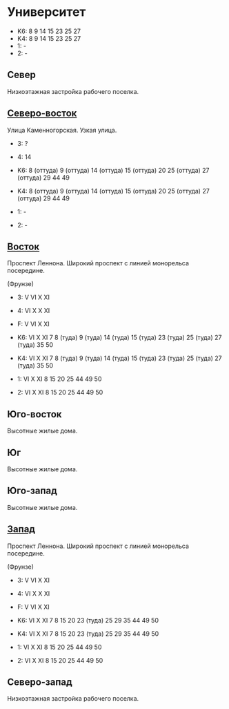 # Университет

* K6:   8   9   14  15  23  25  27
* K4:   8   9   14  15  23  25  27
* 1:    -
* 2:    -

## Север

Низкоэтажная застройка рабочего поселка.

## [Северо-восток](./10570097.md)

Улица Каменногорская.
Узкая улица.

* 3:    ?
* 4:    14

* K6:   8 (оттуда)  9 (оттуда)  14 (оттуда) 15 (оттуда) 20
        25 (оттуда) 27 (оттуда) 29  44  49
* K4:   8 (оттуда)  9 (оттуда)  14 (оттуда) 15 (оттуда) 20
        25 (оттуда) 27 (оттуда) 29  44  49
* 1:    -
* 2:    -

## [Восток](./10570100.md)

Проспект Леннона.
Широкий проспект с линией монорельса посередине.

(Фрунзе)

* 3:    V   VI  X   XI
* 4:    VI  X   X   XI
* F:    V   VI  X   XI

* K6:   VI  X   XI
        7   8 (туда)    9 (туда)    14 (туда)   15 (туда)
        23 (туда)   25 (туда)   27 (туда)   35  50
* K4:   VI  X   XI
        7   8 (туда)    9 (туда)    14 (туда)   15 (туда)
        23 (туда)   25 (туда)   27 (туда)   35  50
* 1:    VI  X   XI
        8   15  20  25  44  49  50
* 2:    VI  X   XI
        8   15  20  25  44  49  50

## Юго-восток

Высотные жилые дома.

## Юг

Высотные жилые дома.

## Юго-запад

Высотные жилые дома.

## [Запад](./10555100.md)

Проспект Леннона.
Широкий проспект с линией монорельса посередине.

(Фрунзе)

* 3:    V   VI  X   XI
* 4:    VI  X   X   XI
* F:    V   VI  X   XI

* K6:   VI  X   XI
        7   8   15  20  23 (туда)   25  29  35  44  49  50
* K4:   VI  X   XI
        7   8   15  20  23 (туда)   25  29  35  44  49  50
* 1:    VI  X   XI
        8   15  20  25  44  49  50
* 2:    VI  X   XI
        8   15  20  25  44  49  50

## Северо-запад

Низкоэтажная застройка рабочего поселка.
